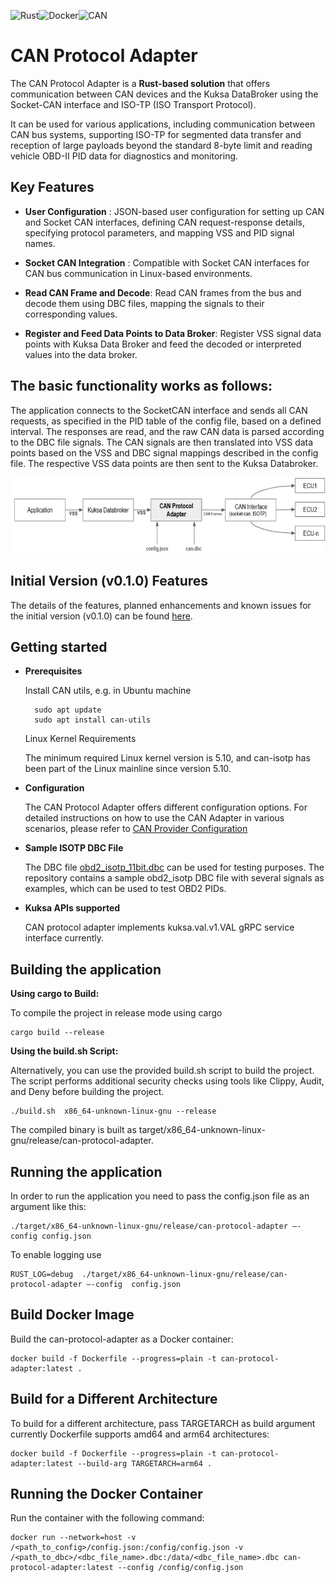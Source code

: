 ![Rust](https://img.shields.io/badge/rust-000000.svg?style=for-the-badge&logo=rust&logoColor=white)![Docker](https://img.shields.io/badge/docker-1D63ED.svg?style=for-the-badge&logo=docker&logoColor=white)![CAN](https://img.shields.io/badge/CAN-005BBB.svg?style=for-the-badge&logo=generic&logoColor=white)


# CAN Protocol Adapter

The CAN Protocol Adapter is a **Rust-based solution** that offers communication between CAN devices and the Kuksa DataBroker using the Socket-CAN interface and ISO-TP (ISO Transport Protocol).

It can be used for various applications, including communication between CAN bus systems, supporting ISO-TP for segmented data transfer and reception of large payloads beyond the standard 8-byte limit and reading vehicle OBD-II PID data for diagnostics and monitoring.

## Key Features

- **User Configuration** : JSON-based user configuration for setting up CAN and Socket CAN interfaces, defining CAN request-response details, specifying protocol parameters, and mapping VSS and PID signal names.


- **Socket CAN Integration** : Compatible with Socket CAN interfaces for CAN bus communication in Linux-based environments.


- **Read CAN Frame and Decode**: Read CAN frames from the bus and decode them using DBC files, mapping the signals to their corresponding values.


- **Register and Feed Data Points to Data Broker**: Register VSS signal data points with Kuksa Data Broker and feed the decoded or interpreted values into the data broker.

## The basic functionality works as follows:

The application connects to the SocketCAN interface and sends all CAN requests, as specified in the PID table of the config file, based on a defined interval. The responses are read, and the raw CAN data is parsed according to the DBC file signals. The CAN signals are then translated into VSS data points based on the VSS and DBC signal mappings described in the config file. The respective VSS data points are then sent to the Kuksa Databroker.

![CAN-Protocol-adapter](assets/context.jpg)

## Initial Version (v0.1.0) Features

The details of the features, planned enhancements and known issues for the initial version (v0.1.0) can be found [here](doc/v0.1.0-initial-version.md).


## Getting started

- **Prerequisites**

    Install CAN utils, e.g. in Ubuntu machine

        sudo apt update
        sudo apt install can-utils

    Linux Kernel Requirements

    The minimum required Linux kernel version is 5.10, and can-isotp has been part of the Linux mainline since version 5.10.

- **Configuration**

    The CAN Protocol Adapter offers different configuration options. For detailed instructions on how to use the CAN Adapter in various scenarios, please refer to [CAN Provider Configuration](doc/configuration.md)

- **Sample ISOTP DBC File**

    The DBC file [obd2_isotp_11bit.dbc](dbc/obd2_isotp_11bit.dbc) can be used for testing purposes. The repository contains a sample obd2_isotp DBC file with several signals as examples, which can be used to test OBD2 PIDs.

- **Kuksa APIs supported**

    CAN protocol adapter implements kuksa.val.v1.VAL  gRPC service interface currently.

## Building the application
**Using cargo to Build:**

To compile the project in release mode using cargo

    cargo build --release

**Using the build.sh Script:**

Alternatively, you can use the provided build.sh script to build the project. The script performs additional security checks using tools like Clippy, Audit, and Deny before building the project.

    ./build.sh  x86_64-unknown-linux-gnu --release

The compiled binary is built as target/x86_64-unknown-linux-gnu/release/can-protocol-adapter.

## Running the application

In order to run the application you need to pass the config.json file as an argument like this:

    ./target/x86_64-unknown-linux-gnu/release/can-protocol-adapter –-config config.json

To enable logging use

    RUST_LOG=debug  ./target/x86_64-unknown-linux-gnu/release/can-protocol-adapter –-config  config.json

## Build Docker Image

Build the can-protocol-adapter as a Docker container:

    docker build -f Dockerfile --progress=plain -t can-protocol-adapter:latest .

## Build for a Different Architecture

To build for a different architecture, pass TARGETARCH as build argument currently Dockerfile supports amd64 and arm64 architectures:

    docker build -f Dockerfile --progress=plain -t can-protocol-adapter:latest --build-arg TARGETARCH=arm64 .

## Running the Docker Container

Run the container with the following command:

    docker run --network=host -v /<path_to_config>/config.json:/config/config.json -v /<path_to_dbc>/<dbc_file_name>.dbc:/data/<dbc_file_name>.dbc can-protocol-adapter:latest --config /config/config.json
